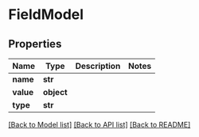 # FieldModel

## Properties
Name | Type | Description | Notes
------------ | ------------- | ------------- | -------------
**name** | **str** |  | 
**value** | **object** |  | 
**type** | **str** |  | 

[[Back to Model list]](../README.md#documentation-for-models) [[Back to API list]](../README.md#documentation-for-api-endpoints) [[Back to README]](../README.md)


